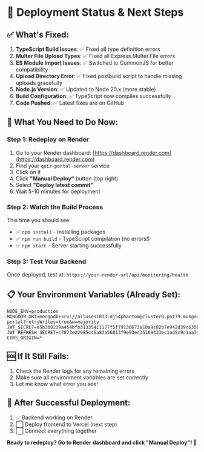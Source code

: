 # 🚀 Deployment Status & Next Steps

## ✅ What's Fixed:

1. **TypeScript Build Issues**: ✅ Fixed all type definition errors
2. **Multer File Upload Types**: ✅ Fixed all Express.Multer.File errors  
3. **ES Module Import Issues**: ✅ Switched to CommonJS for better compatibility
4. **Upload Directory Error**: ✅ Fixed postbuild script to handle missing uploads gracefully
5. **Node.js Version**: ✅ Updated to Node 20.x (more stable)
6. **Build Configuration**: ✅ TypeScript now compiles successfully
7. **Code Pushed**: ✅ Latest fixes are on GitHub

## 🎯 What You Need to Do Now:

### Step 1: Redeploy on Render
1. Go to your Render dashboard: [https://dashboard.render.com](https://dashboard.render.com)
2. Find your `quiz-portal-server` service
3. Click on it
4. Click **"Manual Deploy"** button (top right)
5. Select **"Deploy latest commit"**
6. Wait 5-10 minutes for deployment

### Step 2: Watch the Build Process
This time you should see:
- ✅ `npm install` - Installing packages
- ✅ `npm run build` - TypeScript compilation (no errors!)
- ✅ `npm start` - Server starting successfully

### Step 3: Test Your Backend
Once deployed, test at: `https://your-render-url/api/monitoring/health`

## 📋 Your Environment Variables (Already Set):
```
NODE_ENV=production
MONGODB_URI=mongodb+srv://alluses1033:dj54phantom@cluster0.pot79.mongodb.net/quiz-portal?retryWrites=true&w=majority
JWT_SECRET=e5b3b0239a454bfb31335411177f5f79130673a10a9c82b7e942d39c63583932
JWT_REFRESH_SECRET=c7873e22985c46a83a56813f9e93ec35169433ec1ad5c9c1aa7d577c6ae503b7
CORS_ORIGIN=*
```

## 🆘 If It Still Fails:
1. Check the Render logs for any remaining errors
2. Make sure all environment variables are set correctly
3. Let me know what error you see!

## 🎯 After Successful Deployment:
1. ✅ Backend working on Render
2. ⬜ Deploy frontend to Vercel (next step)
3. ⬜ Connect everything together

**Ready to redeploy? Go to Render dashboard and click "Manual Deploy"! 🚀**
